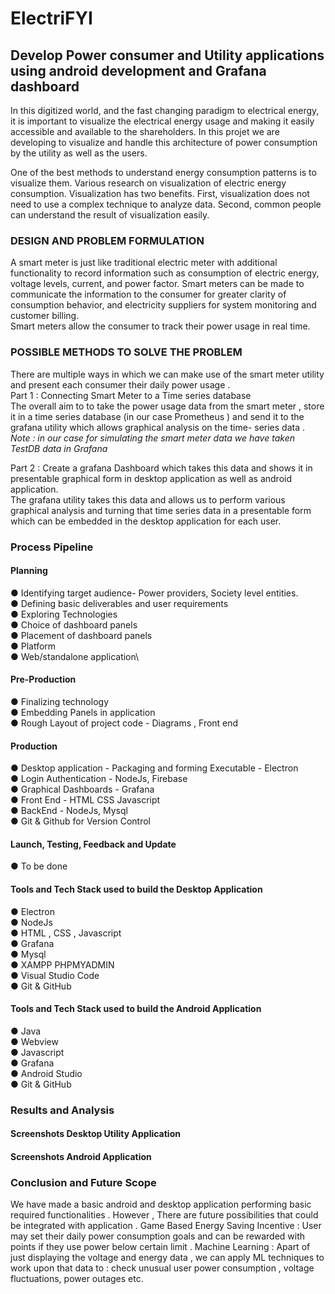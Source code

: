 # ElectriFYI
## Develop Power consumer and Utility applications using android development and Grafana dashboard

In this digitized world, and the fast changing paradigm to electrical energy, it is important to visualize the electrical energy usage and making it easily accessible and available to the shareholders. In this projet we are developing to visualize and handle this architecture of power consumption by the utility as well as the users.

One of the best methods to understand energy consumption patterns is to visualize them. Various research on visualization of electric energy consumption. Visualization has two benefits. First, visualization does not need to use a complex technique to analyze data. Second, common people can understand the result of visualization easily.

### DESIGN AND PROBLEM FORMULATION
A smart meter is just like traditional electric meter with additional functionality to record information such as consumption of electric energy, voltage levels, current, and power factor. Smart meters can be made to  communicate the information to the consumer for greater clarity of consumption behavior, and electricity suppliers for system monitoring and customer billing.  
Smart meters allow the consumer to track their power usage in real time.

### POSSIBLE METHODS TO SOLVE THE PROBLEM
There are multiple ways in which we can make use of the smart meter utility and present each  consumer their daily power usage .\
Part 1 : Connecting Smart Meter to a Time series database\
The overall aim to to take the power usage data from the smart meter , store it in a time series database (in our case Prometheus ) and send it to the grafana utility which allows graphical analysis on the time- series data .
*Note : in our case for simulating the smart meter data we have taken TestDB data in Grafana*

Part 2 : Create a grafana Dashboard which takes this data and shows it in presentable graphical form in desktop application as well as android application. \
The grafana utility takes this data and allows us to perform various graphical analysis and turning that time series data in a presentable form which can be embedded in the desktop application for each user. 

### Process Pipeline
#### Planning
● Identifying target audience-  Power providers, Society level entities.\
● Defining basic deliverables and user requirements\
● Exploring Technologies \
● Choice of dashboard panels \
● Placement of dashboard panels \
● Platform \
● Web/standalone application\

#### Pre-Production
● Finalizing technology \
● Embedding Panels in application \
● Rough Layout of project code - Diagrams , Front end 

#### Production
● Desktop application - Packaging and forming Executable - Electron \
● Login Authentication - NodeJs, Firebase \
● Graphical Dashboards - Grafana \
● Front End - HTML CSS Javascript \
● BackEnd - NodeJs, Mysql \
● Git & Github for Version Control

#### Launch, Testing, Feedback and Update
●  To be done 

#### Tools and Tech Stack used to build the Desktop Application 
● Electron \
● NodeJs \
● HTML , CSS , Javascript   \
● Grafana \
● Mysql \
● XAMPP PHPMYADMIN \
● Visual Studio Code \
● Git & GitHub

#### Tools and Tech Stack used to build the Android Application
● Java  \
● Webview \
● Javascript \
● Grafana \
● Android Studio \
● Git & GitHub 

### Results and Analysis

#### Screenshots Desktop Utility Application


#### Screenshots Android Application 

### Conclusion and Future Scope

We have made a basic android and desktop application performing basic required functionalities . However , There are future possibilities that could be integrated with application . 
Game Based Energy Saving Incentive : User  may set their daily power consumption goals and can be rewarded with points if they use power below certain limit . 
Machine Learning : Apart of just displaying the voltage and energy data , we can apply ML techniques to work upon that data to : check unusual user power consumption , voltage fluctuations, power outages etc.



